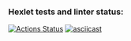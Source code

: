 ### Hexlet tests and linter status:
[![Actions Status](https://github.com/dariazem25/java-project-lvl2/workflows/hexlet-check/badge.svg)](https://github.com/dariazem25/java-project-lvl2/actions)
[![asciicast](https://asciinema.org/a/ZGb1ATJqWBhOnC5YOaBLZWmYJ.svg)](https://asciinema.org/a/ZGb1ATJqWBhOnC5YOaBLZWmYJ)